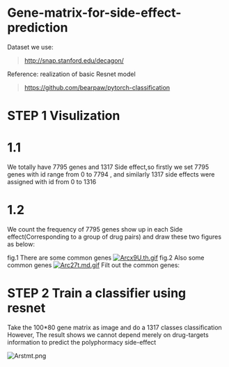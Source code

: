 # Gene-matrix-for-side-effect-prediction
Dataset we use:
>http://snap.stanford.edu/decagon/

Reference: realization of basic Resnet model
>https://github.com/bearpaw/pytorch-classification

# STEP 1 Visulization
  # 1.1
We totally have 7795 genes and 1317 Side effect,so firstly we set 7795 genes with id range from 0 to 7794 ,
and similarly 1317 side effects were assigned with id  from    0 to 1316

  # 1.2
We count the frequency of 7795 genes show up in each Side effect(Corresponding to a group of drug pairs) 
and draw these two figures as below:


fig.1 There are some common genes
[![Arcx9U.th.gif](https://s2.ax1x.com/2019/03/31/Arcx9U.th.gif)](https://imgchr.com/i/Arcx9U)
fig.2 Also some common genes
[![Arc27t.md.gif](https://s2.ax1x.com/2019/03/31/Arc27t.md.gif)](https://imgchr.com/i/Arc27t)
Filt out the common genes:


# STEP 2 Train a classifier using resnet 
Take the 100*80 gene matrix as image and do a 1317 classes classification
However, The result shows we cannot depend merely on drug-targets information 
to predict the polyphormacy side-effect

![Arstmt.png](https://s2.ax1x.com/2019/03/31/Arstmt.png)
